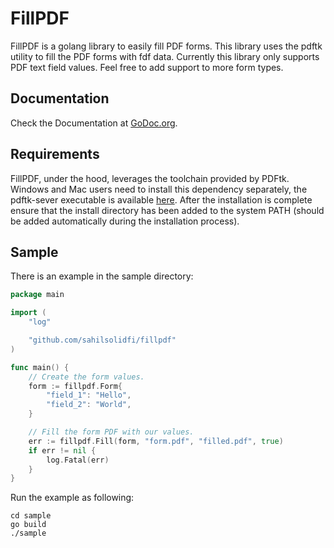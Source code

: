 # FillPDF

FillPDF is a golang library to easily fill PDF forms. This library uses the pdftk utility to fill the PDF forms with fdf data.
Currently this library only supports PDF text field values. Feel free to add support to more form types.


## Documentation 

Check the Documentation at [GoDoc.org](https://godoc.org/github.com/desertbit/fillpdf).

## Requirements

FillPDF, under the hood, leverages the toolchain provided by PDFtk. Windows and Mac users need to install this dependency separately, the pdftk-sever executable is available [here](https://www.pdflabs.com/tools/pdftk-server/). After the installation is complete ensure that the install directory has been added to the system PATH (should be added automatically during the installation process).


## Sample

There is an example in the sample directory:

```go
package main

import (
	"log"

	"github.com/sahilsolidfi/fillpdf"
)

func main() {
	// Create the form values.
	form := fillpdf.Form{
		"field_1": "Hello",
		"field_2": "World",
	}

	// Fill the form PDF with our values.
	err := fillpdf.Fill(form, "form.pdf", "filled.pdf", true)
	if err != nil {
		log.Fatal(err)
	}
}
```

Run the example as following:

```
cd sample
go build
./sample
```
